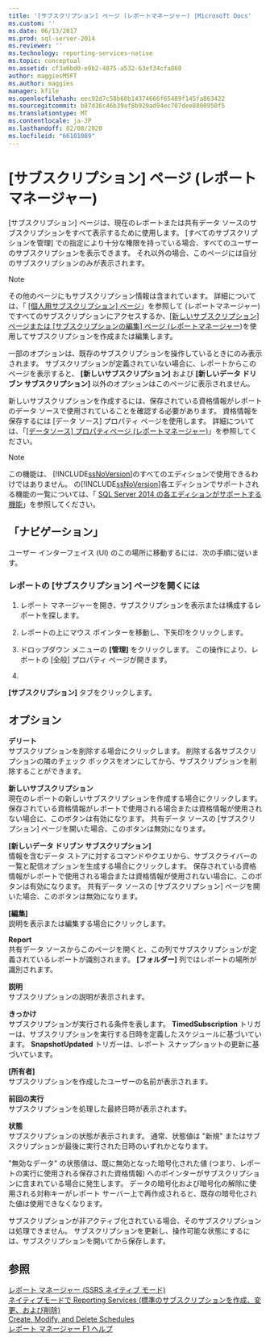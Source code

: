 ```yaml
---
title: '[サブスクリプション] ページ (レポートマネージャー) |Microsoft Docs'
ms.custom: ''
ms.date: 06/13/2017
ms.prod: sql-server-2014
ms.reviewer: ''
ms.technology: reporting-services-native
ms.topic: conceptual
ms.assetid: cf3a6bd0-e0b2-4875-a532-63ef34cfa860
author: maggiesMSFT
ms.author: maggies
manager: kfile
ms.openlocfilehash: eec92d7c58b68b14374666f65489f145fa863422
ms.sourcegitcommit: b87d36c46b39af8b929ad94ec707dee8800950f5
ms.translationtype: MT
ms.contentlocale: ja-JP
ms.lasthandoff: 02/08/2020
ms.locfileid: "66101089"
---
```

# <a name="subscriptions-page-report-manager"></a>[サブスクリプション] ページ (レポート マネージャー)
  [サブスクリプション] ページは、現在のレポートまたは共有データ ソースのサブスクリプションをすべて表示するために使用します。 [すべてのサブスクリプションを管理] での指定により十分な権限を持っている場合、すべてのユーザーのサブスクリプションを表示できます。 それ以外の場合、このページには自分のサブスクリプションのみが表示されます。  
  
> [!NOTE]  
>  その他のページにもサブスクリプション情報は含まれています。 詳細については、「 [[個人用サブスクリプション] ページ](../../2014/reporting-services/my-subscriptions-page-report-manager.md)」を参照して &#40;レポートマネージャー&#41;ですべてのサブスクリプションにアクセスするか、[[新しいサブスクリプション] ページまたは [サブスクリプションの編集] ページ &#40;レポートマネージャー](../../2014/reporting-services/new-subscription-or-edit-subscription-page-report-manager.md)&#41;を使用してサブスクリプションを作成または編集します。  
  
 一部のオプションは、既存のサブスクリプションを操作しているときにのみ表示されます。 サブスクリプションが定義されていない場合に、レポートからこのページを表示すると、 **[新しいサブスクリプション]** および **[新しいデータ ドリブン サブスクリプション]** 以外のオプションはこのページに表示されません。  
  
 新しいサブスクリプションを作成するには、保存されている資格情報がレポートのデータ ソースで使用されていることを確認する必要があります。 資格情報を保存するには [データ ソース] プロパティ ページを使用します。 詳細については、「[[データソース] プロパティページ &#40;レポートマネージャー&#41;](../../2014/reporting-services/data-sources-properties-page-report-manager.md)」を参照してください。  
  
> [!NOTE]  
>  この機能は、 [!INCLUDE[ssNoVersion](../includes/ssnoversion-md.md)]のすべてのエディションで使用できるわけではありません。 の[!INCLUDE[ssNoVersion](../includes/ssnoversion-md.md)]各エディションでサポートされる機能の一覧については、「 [SQL Server 2014 の各エディションがサポートする機能](../../2014/getting-started/features-supported-by-the-editions-of-sql-server-2014.md)」を参照してください。  
  
## <a name="navigation"></a>「ナビゲーション」  
 ユーザー インターフェイス (UI) のこの場所に移動するには、次の手順に従います。  
  
### <a name="to-open-the-subscriptions-page-for-report"></a>レポートの [サブスクリプション] ページを開くには  
  
1.  レポート マネージャーを開き、サブスクリプションを表示または構成するレポートを探します。  
  
2.  レポートの上にマウス ポインターを移動し、下矢印をクリックします。  
  
3.  ドロップダウン メニューの **[管理]** をクリックします。 この操作により、レポートの [全般] プロパティ ページが開きます。  
  
4.  
  **[サブスクリプション]** タブをクリックします。  
  
## <a name="options"></a>オプション  
 **デリート**  
 サブスクリプションを削除する場合にクリックします。 削除する各サブスクリプションの隣のチェック ボックスをオンにしてから、サブスクリプションを削除することができます。  
  
 **新しいサブスクリプション**  
 現在のレポートの新しいサブスクリプションを作成する場合にクリックします。 保存されている資格情報がレポートで使用される場合または資格情報が使用されない場合に、このボタンは有効になります。 共有データ ソースの [サブスクリプション] ページを開いた場合、このボタンは無効になります。  
  
 **[新しいデータ ドリブン サブスクリプション]**  
 情報を含むデータ ストアに対するコマンドやクエリから、サブスクライバーの一覧と配信オプションを生成する場合にクリックします。 保存されている資格情報がレポートで使用される場合または資格情報が使用されない場合に、このボタンは有効になります。 共有データ ソースの [サブスクリプション] ページを開いた場合、このボタンは無効になります。  
  
 **[編集]**  
 説明を表示または編集する場合にクリックします。  
  
 **Report**  
 共有データ ソースからこのページを開くと、この列でサブスクリプションが定義されているレポートが識別されます。 
  **[フォルダー]** 列ではレポートの場所が識別されます。  
  
 **説明**  
 サブスクリプションの説明が表示されます。  
  
 **きっかけ**  
 サブスクリプションが実行される条件を表します。 
  **TimedSubscription** トリガーは、サブスクリプションを実行する日時を定義したスケジュールに基づいています。 
  **SnapshotUpdated** トリガーは、レポート スナップショットの更新に基づいています。  
  
 **[所有者]**  
 サブスクリプションを作成したユーザーの名前が表示されます。  
  
 **前回の実行**  
 サブスクリプションを処理した最終日時が表示されます。  
  
 **状態**  
 サブスクリプションの状態が表示されます。 通常、状態値は "新規" またはサブスクリプションが最後に実行された日時のいずれかとなります。  
  
 "無効なデータ" の状態値は、既に無効となった暗号化された値 (つまり、レポートの実行に使用される保存された資格情報) へのポインターがサブスクリプションに含まれている場合に発生します。 データの暗号化および暗号化の解除に使用される対称キーがレポート サーバー上で再作成されると、既存の暗号化された値は使用できなくなります。  
  
 サブスクリプションが非アクティブ化されている場合、そのサブスクリプションは処理できません。 サブスクリプションを更新し、操作可能な状態にするには、サブスクリプションを開いてから保存します。  
  
## <a name="see-also"></a>参照  
 [レポート マネージャー &#40;SSRS ネイティブ モード&#41;](../../2014/reporting-services/report-manager-ssrs-native-mode.md)   
 [ネイティブモードで Reporting Services &#40;標準のサブスクリプションを作成、変更、および削除&#41;](subscriptions/create-and-manage-subscriptions-for-native-mode-report-servers.md)   
 [Create, Modify, and Delete Schedules](subscriptions/create-modify-and-delete-schedules.md)   
 [レポート マネージャー F1 ヘルプ](../../2014/reporting-services/report-manager-f1-help.md)  
  
  
